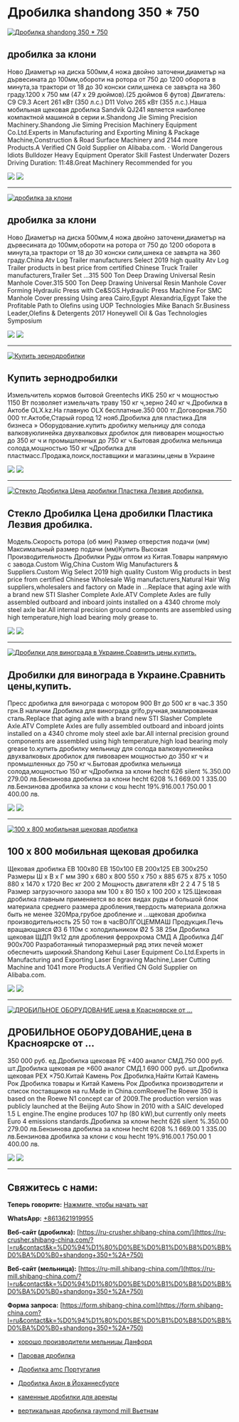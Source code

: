 # Дробилка shandong 350 * 750

<a href="https://swt.shibang-china.com/?l=ru&img&k=%D0%94%D1%80%D0%BE%D0%B1%D0%B8%D0%BB%D0%BA%D0%B0+shandong+350+%2A+750" target="_blank">![Дробилка shandong 350 * 750](http://static.shibang-china.com/all-800x300/986.jpg)</a>

## дробилка за клони
Ново Диаметър на диска 500мм,4 ножа двойно заточени,диаметър на дървесината до 100мм,обороти на ротора от 750 до 1200 оборота в минута,за трактори от 18 до 30 конски сили,шнека се завърта на 360 граду.1200 x 750 мм (47 x 29 дюймов).(25 дюймов 6 футов) Двигатель: C9 C9.3 Acert 261 кВт (350 л.с.) D11 Volvo 265 кВт (355 л.с.).Наша мобильная щековая дробилка Sandvik QJ241 является наиболее компактной машиной в серии и.Shandong Jie Siming Precision Machinery.Shandong Jie Siming Precision Machinery Equipment Co.Ltd.Experts in Manufacturing and Exporting Mining &amp; Package Machine,Construction &amp; Road Surface Machinery and 2144 more Products.A Verified CN Gold Supplier on Alibaba.com.&nbsp;&#0183;&#32;World Dangerous Idiots Bulldozer Heavy Equipment Operator Skill Fastest Underwater Dozers Driving Duration: 11:48.Great Machinery Recommended for you


<a href="https://whatsapp.shibangsoft.com/WhatsApp.php" target="_blank" title="WhatsApp">![](http://static.shibang-china.com/icon/whatsapp.png)</a> <a href="https://swt.shibang-china.com/?l=ru&icon&k=%D0%94%D1%80%D0%BE%D0%B1%D0%B8%D0%BB%D0%BA%D0%B0+shandong+350+%2A+750" target="_blank">![](http://static.shibang-china.com/icon/chat-ru.png)</a>

---

<a href="https://swt.shibang-china.com/?l=ru&img&k=%D0%94%D1%80%D0%BE%D0%B1%D0%B8%D0%BB%D0%BA%D0%B0+shandong+350+%2A+750" target="_blank">![дробилка за клони](http://static.shibang-china.com/all-800x300/177.jpg)</a>

## дробилка за клони
Ново Диаметър на диска 500мм,4 ножа двойно заточени,диаметър на дървесината до 100мм,обороти на ротора от 750 до 1200 оборота в минута,за трактори от 18 до 30 конски сили,шнека се завърта на 360 граду.China Atv Log Trailer manufacturers Select 2019 high quality Atv Log Trailer products in best price from certified Chinese Truck Trailer manufacturers,Trailer Set …315 500 Ton Deep Drawing Universal Resin Manhole Cover.315 500 Ton Deep Drawing Universal Resin Manhole Cover Forming Hydraulic Press with Ce&amp;SGS.Hydraulic Press Machine For SMC Manhole Cover pressing Using area Cairo,Egypt Alexandria,Egypt Take the Profitable Path to Olefins using UOP Technologies Mike Banach Sr.Business Leader,Olefins &amp; Detergents 2017 Honeywell Oil &amp; Gas Technologies Symposium


<a href="https://whatsapp.shibangsoft.com/WhatsApp.php" target="_blank" title="WhatsApp">![](http://static.shibang-china.com/icon/whatsapp.png)</a> <a href="https://swt.shibang-china.com/?l=ru&icon&k=%D0%94%D1%80%D0%BE%D0%B1%D0%B8%D0%BB%D0%BA%D0%B0+shandong+350+%2A+750" target="_blank">![](http://static.shibang-china.com/icon/chat-ru.png)</a>

---

<a href="https://swt.shibang-china.com/?l=ru&img&k=%D0%94%D1%80%D0%BE%D0%B1%D0%B8%D0%BB%D0%BA%D0%B0+shandong+350+%2A+750" target="_blank">![Купить зернодробилки](http://static.shibang-china.com/all-800x300/1470.jpg)</a>

## Купить зернодробилки
Измельчитель кормов бытовой Greentechs ИКБ 250 кг ч мощностью 1150 Вт позволяет измельчать траву 150 кг ч,зерно 240 кг ч.Дробилка в Актобе OLX.kz.На главную OLX бесплатные.350 000 тг.Договорная.750 000 тг.Актобе,Старый город 12 нояб.Дробилка для пластика.Для бизнеса &#187; Оборудование.купить дробилку мельницу для солода валковуюлинейка двухвалковых дробилок для пивоварен мощностью до 350 кг ч и промышленных до 750 кг ч.Бытовая дробилка мельница солода,мощностью 150 кг чДробилка для пластмасс.Продажа,поиск,поставщики и магазины,цены в Украине


<a href="https://whatsapp.shibangsoft.com/WhatsApp.php" target="_blank" title="WhatsApp">![](http://static.shibang-china.com/icon/whatsapp.png)</a> <a href="https://swt.shibang-china.com/?l=ru&icon&k=%D0%94%D1%80%D0%BE%D0%B1%D0%B8%D0%BB%D0%BA%D0%B0+shandong+350+%2A+750" target="_blank">![](http://static.shibang-china.com/icon/chat-ru.png)</a>

---

<a href="https://swt.shibang-china.com/?l=ru&img&k=%D0%94%D1%80%D0%BE%D0%B1%D0%B8%D0%BB%D0%BA%D0%B0+shandong+350+%2A+750" target="_blank">![Стекло Дробилка Цена дробилки Пластика Лезвия дробилка.](http://static.shibang-china.com/all-800x300/1408.jpg)</a>

## Стекло Дробилка Цена дробилки Пластика Лезвия дробилка.
Модель.Скорость ротора (об мин) Размер отверстия подачи (мм) Максимальный размер подачи (мм)Купить Высокая Производительность Дробилки Руды оптом из Китая.Товары напрямую с завода.Custom Wig,China Custom Wig Manufacturers &amp; Suppliers.Custom Wig Select 2019 high quality Custom Wig products in best price from certified Chinese Wholesale Wig manufacturers,Natural Hair Wig suppliers,wholesalers and factory on Made in …Replace that aging axle with a brand new STI Slasher Complete Axle.ATV Complete Axles are fully assembled outboard and inboard joints installed on a 4340 chrome moly steel axle bar.All internal precision ground components are assembled using high temperature,high load bearing moly grease to.


<a href="https://whatsapp.shibangsoft.com/WhatsApp.php" target="_blank" title="WhatsApp">![](http://static.shibang-china.com/icon/whatsapp.png)</a> <a href="https://swt.shibang-china.com/?l=ru&icon&k=%D0%94%D1%80%D0%BE%D0%B1%D0%B8%D0%BB%D0%BA%D0%B0+shandong+350+%2A+750" target="_blank">![](http://static.shibang-china.com/icon/chat-ru.png)</a>

---

<a href="https://swt.shibang-china.com/?l=ru&img&k=%D0%94%D1%80%D0%BE%D0%B1%D0%B8%D0%BB%D0%BA%D0%B0+shandong+350+%2A+750" target="_blank">![Дробилки для винограда в Украине.Сравнить цены,купить.](http://static.shibang-china.com/all-800x300/155.jpg)</a>

## Дробилки для винограда в Украине.Сравнить цены,купить.
Пресс дробилка для винограда с мотором 900 Вт до 500 кг в час.3 350 грн.В наличии Дробилка для винограда grifo,ручная,эмалированная сталь.Replace that aging axle with a brand new STI Slasher Complete Axle.ATV Complete Axles are fully assembled outboard and inboard joints installed on a 4340 chrome moly steel axle bar.All internal precision ground components are assembled using high temperature,high load bearing moly grease to.купить дробилку мельницу для солода валковуюлинейка двухвалковых дробилок для пивоварен мощностью до 350 кг ч и промышленных до 750 кг ч.Бытовая дробилка мельница солода,мощностью 150 кг чДробилка за клони hecht 626 silent %.350.00 279.00 лв.Бензинова дробилка за клони hecht 6208 %.1 669.00 1 335.00 лв.Бензинова дробилка за клони с кош hecht 19%.916.00.1 750.00 1 400.00 лв.


<a href="https://whatsapp.shibangsoft.com/WhatsApp.php" target="_blank" title="WhatsApp">![](http://static.shibang-china.com/icon/whatsapp.png)</a> <a href="https://swt.shibang-china.com/?l=ru&icon&k=%D0%94%D1%80%D0%BE%D0%B1%D0%B8%D0%BB%D0%BA%D0%B0+shandong+350+%2A+750" target="_blank">![](http://static.shibang-china.com/icon/chat-ru.png)</a>

---

<a href="https://swt.shibang-china.com/?l=ru&img&k=%D0%94%D1%80%D0%BE%D0%B1%D0%B8%D0%BB%D0%BA%D0%B0+shandong+350+%2A+750" target="_blank">![100 х 800 мобильная щековая дробилка](http://static.shibang-china.com/all-800x300/1367.jpg)</a>

## 100 х 800 мобильная щековая дробилка
Щековая дробилка EB 100x80 EB 150x100 EB 200x125 EB 300x250 Размеры Ш x В x Г мм 390 x 680 x 800 550 x 750 x 885 675 x 875 x 1050 880 x 1470 x 1720 Вес кг 200 2 Мощность двигателя кВт 2 2 4 7 5 18 5 Размер загрузочного зазора мм 100 x 80 150 x 100 200 x 125.Щековая дробилка главным применяется во всех видах руды и большой блок материала среднего размера дробления,твердость материала должна быть не менее 320Mpa,грубое дробление и …щековая дробилка производительность 25 50 тон в часВОЛГОЦЕММАШ Продукция.Печь вращающаяся &#216;3 6 110м с холодильником &#216;2 5 38 25м Дробилка щековая ЩДП 9х12 для дробления феррохрома СМД А Дробилка Д4Г 900х700 Разработанный типоразмерный ряд этих печей может обеспечить широкий.Shandong Kehui Laser Equipment Co.Ltd.Experts in Manufacturing and Exporting Laser Engraving Machine,Laser Cutting Machine and 1041 more Products.A Verified CN Gold Supplier on Alibaba.com.


<a href="https://whatsapp.shibangsoft.com/WhatsApp.php" target="_blank" title="WhatsApp">![](http://static.shibang-china.com/icon/whatsapp.png)</a> <a href="https://swt.shibang-china.com/?l=ru&icon&k=%D0%94%D1%80%D0%BE%D0%B1%D0%B8%D0%BB%D0%BA%D0%B0+shandong+350+%2A+750" target="_blank">![](http://static.shibang-china.com/icon/chat-ru.png)</a>

---

<a href="https://swt.shibang-china.com/?l=ru&img&k=%D0%94%D1%80%D0%BE%D0%B1%D0%B8%D0%BB%D0%BA%D0%B0+shandong+350+%2A+750" target="_blank">![ДРОБИЛЬНОЕ ОБОРУДОВАНИЕ,цена в Красноярске от …](http://static.shibang-china.com/all-800x300/759.jpg)</a>

## ДРОБИЛЬНОЕ ОБОРУДОВАНИЕ,цена в Красноярске от …
350 000 руб. ед.Дробилка щековая РЕ &#215;400 аналог СМД.750 000 руб. шт.Дробилка щековая pe &#215;600 аналог СМД.1 690 000 руб. шт.Дробилка щековая РЕХ &#215;750.Китай Камень Рок Дробилка,Найти Китай Камень Рок Дробилка товары и Китай Камень Рок Дробилка производители и список поставщиков на ru.Made in China.comRoeweThe Roewe 350 is based on the Roewe N1 concept car of 2009.The production version was publicly launched at the Beijing Auto Show in 2010 with a SAIC developed 1.5 L engine.The engine produces 107 hp (80 kW),but currently only meets Euro 4 emissions standards.Дробилка за клони hecht 626 silent %.350.00 279.00 лв.Бензинова дробилка за клони hecht 6208 %.1 669.00 1 335.00 лв.Бензинова дробилка за клони с кош hecht 19%.916.00.1 750.00 1 400.00 лв.


<a href="https://whatsapp.shibangsoft.com/WhatsApp.php" target="_blank" title="WhatsApp">![](http://static.shibang-china.com/icon/whatsapp.png)</a> <a href="https://swt.shibang-china.com/?l=ru&icon&k=%D0%94%D1%80%D0%BE%D0%B1%D0%B8%D0%BB%D0%BA%D0%B0+shandong+350+%2A+750" target="_blank">![](http://static.shibang-china.com/icon/chat-ru.png)</a>

---
## Свяжитесь с нами:

**Теперь говорите:** [Нажмите, чтобы начать чат](https://swt.shibang-china.com?l=ru&contact&k=%D0%94%D1%80%D0%BE%D0%B1%D0%B8%D0%BB%D0%BA%D0%B0+shandong+350+%2A+750)

**WhatsApp:**  [+8613621919955](https://whatsapp.shibangsoft.com/WhatsApp.php)

**Веб-сайт (дробилка):** [https://ru-crusher.shibang-china.com/](https://ru-crusher.shibang-china.com/?l=ru&contact&k=%D0%94%D1%80%D0%BE%D0%B1%D0%B8%D0%BB%D0%BA%D0%B0+shandong+350+%2A+750)

**Веб-сайт (мельница):** [https://ru-mill.shibang-china.com/](https://ru-mill.shibang-china.com/?l=ru&contact&k=%D0%94%D1%80%D0%BE%D0%B1%D0%B8%D0%BB%D0%BA%D0%B0+shandong+350+%2A+750)

**Форма запроса:** [https://form.shibang-china.com](https://form.shibang-china.com?l=ru&contact&k=%D0%94%D1%80%D0%BE%D0%B1%D0%B8%D0%BB%D0%BA%D0%B0+shandong+350+%2A+750)

* [хорошо производители мельницы Данфорд](../135/%D1%85%D0%BE%D1%80%D0%BE%D1%88%D0%BE%20%D0%BF%D1%80%D0%BE%D0%B8%D0%B7%D0%B2%D0%BE%D0%B4%D0%B8%D1%82%D0%B5%D0%BB%D0%B8%20%D0%BC%D0%B5%D0%BB%D1%8C%D0%BD%D0%B8%D1%86%D1%8B%20%D0%94%D0%B0%D0%BD%D1%84%D0%BE%D1%80%D0%B4.md)

* [Паровая дробилка](../133/%D0%9F%D0%B0%D1%80%D0%BE%D0%B2%D0%B0%D1%8F%20%D0%B4%D1%80%D0%BE%D0%B1%D0%B8%D0%BB%D0%BA%D0%B0.md)

* [Дробилка amc Португалия](../134/%D0%94%D1%80%D0%BE%D0%B1%D0%B8%D0%BB%D0%BA%D0%B0%20amc%20%D0%9F%D0%BE%D1%80%D1%82%D1%83%D0%B3%D0%B0%D0%BB%D0%B8%D1%8F.md)

* [Дробилка Акон в Йоханнесбурге](../133/%D0%94%D1%80%D0%BE%D0%B1%D0%B8%D0%BB%D0%BA%D0%B0%20%D0%90%D0%BA%D0%BE%D0%BD%20%D0%B2%20%D0%99%D0%BE%D1%85%D0%B0%D0%BD%D0%BD%D0%B5%D1%81%D0%B1%D1%83%D1%80%D0%B3%D0%B5.md)

* [каменные дробилки для аренды](../133/%D0%BA%D0%B0%D0%BC%D0%B5%D0%BD%D0%BD%D1%8B%D0%B5%20%D0%B4%D1%80%D0%BE%D0%B1%D0%B8%D0%BB%D0%BA%D0%B8%20%D0%B4%D0%BB%D1%8F%20%D0%B0%D1%80%D0%B5%D0%BD%D0%B4%D1%8B.md)

* [вертикальная дробилка raymond mill Вьетнам](../132/%D0%B2%D0%B5%D1%80%D1%82%D0%B8%D0%BA%D0%B0%D0%BB%D1%8C%D0%BD%D0%B0%D1%8F%20%D0%B4%D1%80%D0%BE%D0%B1%D0%B8%D0%BB%D0%BA%D0%B0%20raymond%20mill%20%D0%92%D1%8C%D0%B5%D1%82%D0%BD%D0%B0%D0%BC.md)
